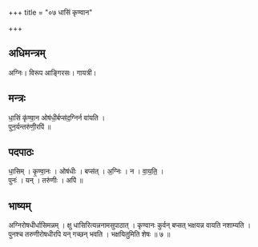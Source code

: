 +++
title = "०७ धासिं कृण्वान"

+++
## अधिमन्त्रम्
अग्निः। विरूप आङ्गिरसः। गायत्री।

## मन्त्रः
धा॒सिं कृ॑ण्वा॒न ओष॑धी॒र्बप्स॑द॒ग्निर्न वा॑यति ।  
पुन॒र्यन्तरु॑णी॒रपि॑ ॥

## पदपाठः
धा॒सिम् । कृ॒ण्वा॒नः । ओष॑धीः । बप्स॑त् । अ॒ग्निः । न । वा॒य॒ति॒ ।  
पुनः॑ । यन् । तरु॑णीः । अपि॑ ॥

## भाष्यम्
अग्निरोषधीर्धासिमन्नम् । क्षु धासिरित्यन्ननामसुपाठात् । कृण्वानः कुर्वन् बप्सत् भक्षयन्न वायति नशाम्यति । पुनश्च तरुणीरोषधीरपि यन् गच्छन् भवति । भक्षयितुमिति शेषः ॥ ७ ॥